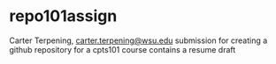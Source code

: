# repo101assign
Carter Terpening, carter.terpening@wsu.edu
submission for creating a github repository for a cpts101 course
contains a resume draft
